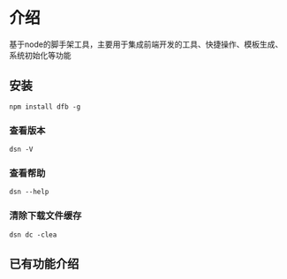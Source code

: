 # 介绍

基于node的脚手架工具，主要用于集成前端开发的工具、快捷操作、模板生成、系统初始化等功能


## 安装

```
npm install dfb -g
```
### 查看版本
```
dsn -V
```
### 查看帮助
```
dsn --help
```

### 清除下载文件缓存
```
dsn dc -clea
```

## 已有功能介绍
